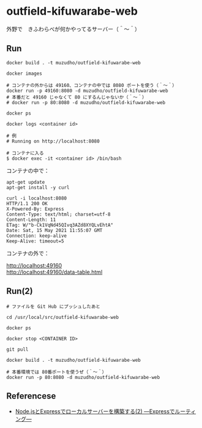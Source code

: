# outfield-kifuwarabe-web

外野で　きふわらべが何かやってるサーバー（＾～＾）  

## Run

```shell
docker build . -t muzudho/outfield-kifuwarabe-web

docker images

# コンテナの外からは 49160、コンテナの中では 8080 ポートを使う（＾～＾）
docker run -p 49160:8080 -d muzudho/outfield-kifuwarabe-web
# 本番だと 49160 じゃなくて 80 にするんじゃないか（＾～＾）
# docker run -p 80:8080 -d muzudho/outfield-kifuwarabe-web

docker ps

docker logs <container id>

# 例
# Running on http://localhost:8080

# コンテナに入る
$ docker exec -it <container id> /bin/bash
```

コンテナの中で：  

```shell
apt-get update
apt-get install -y curl

curl -i localhost:8080
HTTP/1.1 200 OK
X-Powered-By: Express
Content-Type: text/html; charset=utf-8
Content-Length: 11
ETag: W/"b-Ck1VqNd45QIvq3AZd8XYQLvEhtA"
Date: Sat, 15 May 2021 11:55:07 GMT
Connection: keep-alive
Keep-Alive: timeout=5
```

コンテナの外で：  

[http://localhost:49160](http://localhost:49160)  
[http://localhost:49160/data-table.html](http://localhost:49160/data-table.html)  

## Run(2)

```shell
# ファイルを Git Hub にプッシュしたあと

cd /usr/local/src/outfield-kifuwarabe-web

docker ps

docker stop <CONTAINER ID>

git pull

docker build . -t muzudho/outfield-kifuwarabe-web

# 本番環境では 80番ポートを使うぜ（＾～＾）
docker run -p 80:8080 -d muzudho/outfield-kifuwarabe-web
```

## Referencese

* [Node.jsとExpressでローカルサーバーを構築する(2) ―Expressでルーティング―](https://qiita.com/koedamon/items/fb85c3eb32e7838f9d7c)
